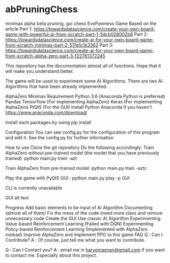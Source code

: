 # abPruningChess
minimax alpha beta pruning, gui chess 
EvoPawness Game
Based on the article
Part 1: https://towardsdatascience.com/create-your-own-board-game-with-powerful-ai-from-scratch-part-1-5dcb028002b8
Part 2: https://towardsdatascience.com/create-ai-for-your-own-board-game-from-scratch-minimax-part-2-517e1c1e3362
Part 3: https://towardsdatascience.com/create-ai-for-your-own-board-game-from-scratch-alpha-zero-part-3-f22761372245

This repository has the documentation almost all of functions. Hope that it will make you understand better.

The game will be used to experiment some AI Algorithms. There are two AI Algorithms that have been already implemented:

AlphaZero
Minimax
Requirement
Python 3.6 (Anaconda Python is preferred)
Pandas
Tensorflow (For implementing AlphaZero)
Keras (For implementing AlphaZero)
PtQt5 (For the GUI)
Install Python Anaconda if you haven't https://www.anaconda.com/download/

install each packages by using pip install

Configuration
You can see config.py for the configuration of this program and edit it. See the config.py for further information

How to use
Clone the git repository
Do the following accordingly:
Train AlphaZero without pre-trained model (the model that you have previously trained):
python main.py train -azt

Train AlphaZero from pre-trained model:
python main.py train -aztc

Play the game with PyQt5 GUI :
python main.py play -p GUI

CLI is currently unavailable

GUI
alt text

Progress
 Add basic elements to be input of AI Algorithm
 Documenting (almost all of them)
 Fix the mess of the code (need more class and remove unnecessary code
 Create the GUI
 Use classic AI Algorithm
 Experimenting Value-based Reinforcement Learning (Failed with DQN)
 Experimenting Policy-based Reinforcement Learning (Implemented with AlphaZero instead)
 Improve AlphaZero and implement PPO to this game
FAQ
Q : Can I Contribute?
A : Of course, just tell me what you want to contribute.

Q : Can I Contact you?
A : email me in haryomaenan@gmail.com if you want to contact me. Especially about this project.
